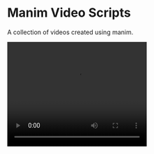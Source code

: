 # Manim Video Scripts

A collection of videos created using manim.

<video width="320" height="240" controls>
  <source src="output/GeometricSeries.mp4" type="video/mp4">
</video>
